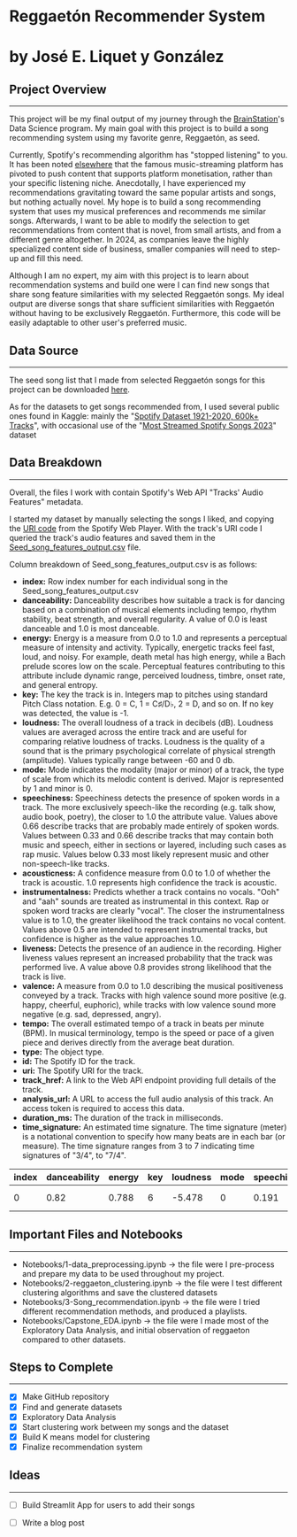 # Reggaetón Recommender System
# by José E. Liquet y González

## Project Overview 
---
This project will be my final output of my journey through the [BrainStation](https://brainstation.io/)'s Data Science program. My main goal with this project is to build a song recommending system using my favorite genre, Reggaetón, as seed.

Currently, Spotify's recommending algorithm has "stopped listening" to you. It has been noted [elsewhere](https://www.midiaresearch.com/blog/midias-2024-predictions-the-algorithm-is-not-listening) that the famous music-streaming platform has pivoted to push content that supports platform monetisation, rather than your specific listening niche. Anecdotally, I have experienced my recommendations gravitating toward the same popular artists and songs, but nothing actually novel. My hope is to build a song recommending system that uses my musical preferences and recommends me similar songs. Afterwards, I want to be able to modify the selection to get recommendations from content that is novel, from small artists, and from a different genre altogether. In 2024, as companies leave the highly specialized content side of business, smaller companies will need to step-up and fill this need.

Although I am no expert, my aim with this project is to learn about recommendation systems and build one were I can find new songs that share song feature similarities with my selected Reggaetón songs. My ideal output are diverse songs that share sufficient similarities with Reggaetón without having to be exclusively Reggaetón. Furthermore, this code will be easily adaptable to other user's preferred music.

## Data Source
---
The seed song list that I made from selected Reggaetón songs for this project can be downloaded [here](https://github.com/joseliquetgonzalez/Reggaeton_Recommender_System/blob/main/Seed_song_list.csv).

As for the datasets to get songs recommended from, I used several public ones found in Kaggle: mainly the "[Spotify Dataset 1921-2020, 600k+ Tracks](https://www.kaggle.com/datasets/yamaerenay/spotify-dataset-19212020-600k-tracks)", with occasional use of the "[Most Streamed Spotify Songs 2023](https://www.kaggle.com/datasets/nelgiriyewithana/top-spotify-songs-2023?resource=download)" dataset

## Data Breakdown
---
Overall, the files I work with contain Spotify's Web API "Tracks' Audio Features" metadata.  

I started my dataset by manually selecting the songs I liked, and copying the [URI code](https://developer.spotify.com/documentation/web-api/concepts/spotify-uris-ids) from the Spotify Web Player. With the track's URI code I queried the track's audio features and saved them in the [Seed_song_features_output.csv](https://github.com/joseliquetgonzalez/Reggaeton_Recommender_System/blob/main/seed_song_features_output.csv) file.

Column breakdown of Seed_song_features_output.csv is as follows:

- **index:** Row index number for each individual song in the Seed_song_features_output.csv
- **danceability:**  Danceability describes how suitable a track is for dancing based on a combination of musical elements including tempo, rhythm stability, beat strength, and overall regularity. A value of 0.0 is least danceable and 1.0 is most danceable.
- **energy:**  Energy is a measure from 0.0 to 1.0 and represents a perceptual measure of intensity and activity. Typically, energetic tracks feel fast, loud, and noisy. For example, death metal has high energy, while a Bach prelude scores low on the scale. Perceptual features contributing to this attribute include dynamic range, perceived loudness, timbre, onset rate, and general entropy.
- **key:** The key the track is in. Integers map to pitches using standard Pitch Class notation. E.g. 0 = C, 1 = C♯/D♭, 2 = D, and so on. If no key was detected, the value is -1. 
- **loudness:** The overall loudness of a track in decibels (dB). Loudness values are averaged across the entire track and are useful for comparing relative loudness of tracks. Loudness is the quality of a sound that is the primary psychological correlate of physical strength (amplitude). Values typically range between -60 and 0 db.
- **mode:** Mode indicates the modality (major or minor) of a track, the type of scale from which its melodic content is derived. Major is represented by 1 and minor is 0.
- **speechiness:**  Speechiness detects the presence of spoken words in a track. The more exclusively speech-like the recording (e.g. talk show, audio book, poetry), the closer to 1.0 the attribute value. Values above 0.66 describe tracks that are probably made entirely of spoken words. Values between 0.33 and 0.66 describe tracks that may contain both music and speech, either in sections or layered, including such cases as rap music. Values below 0.33 most likely represent music and other non-speech-like tracks.
- **acousticness:**  A confidence measure from 0.0 to 1.0 of whether the track is acoustic. 1.0 represents high confidence the track is acoustic.
- **instrumentalness:** Predicts whether a track contains no vocals. "Ooh" and "aah" sounds are treated as instrumental in this context. Rap or spoken word tracks are clearly "vocal". The closer the instrumentalness value is to 1.0, the greater likelihood the track contains no vocal content. Values above 0.5 are intended to represent instrumental tracks, but confidence is higher as the value approaches 1.0.
- **liveness:** Detects the presence of an audience in the recording. Higher liveness values represent an increased probability that the track was performed live. A value above 0.8 provides strong likelihood that the track is live. 
- **valence:** A measure from 0.0 to 1.0 describing the musical positiveness conveyed by a track. Tracks with high valence sound more positive (e.g. happy, cheerful, euphoric), while tracks with low valence sound more negative (e.g. sad, depressed, angry). 
- **tempo:**  The overall estimated tempo of a track in beats per minute (BPM). In musical terminology, tempo is the speed or pace of a given piece and derives directly from the average beat duration.
- **type:**  The object type.
- **id:** The Spotify ID for the track.
- **uri:** The Spotify URI for the track.
- **track_href:** A link to the Web API endpoint providing full details of the track.
- **analysis_url:**  A URL to access the full audio analysis of this track. An access token is required to access this data.
- **duration_ms:**  The duration of the track in milliseconds.
- **time_signature:**  An estimated time signature. The time signature (meter) is a notational convention to specify how many beats are in each bar (or measure). The time signature ranges from 3 to 7 indicating time signatures of "3/4", to "7/4".

| index | danceability | energy | key | loudness | mode | speechiness | acousticness | instrumentalness | liveness | valence | tempo  | type           | id                     | uri                                  | track_href                                               | analysis_url                                                     | duration_ms | time_signature |
|-------|--------------|--------|-----|----------|------|-------------|--------------|------------------|----------|---------|--------|----------------|------------------------|--------------------------------------|----------------------------------------------------------|------------------------------------------------------------------|-------------|----------------|
| 0     | 0.82         | 0.788  | 6   | -5.478   | 0    | 0.191       | 0.272        | 1.65e-06         | 0.0404   | 0.648   | 93.961 | audio_features | 0tDSgSmZsbxCkdkfUPjg59 | spotify:track:0tDSgSmZsbxCkdkfUPjg59 | https://api.spotify.com/v1/tracks/0tDSgSmZsbxCkdkfUPjg59 | https://api.spotify.com/v1/audio-analysis/0tDSgSmZsbxCkdkfUPjg59 | 195573      | 4              |


## Important Files and Notebooks 
---

- Notebooks/1-data_preprocessing.ipynb -> the file were I pre-process and prepare my data to be used throughout my project.
- Notebooks/2-reggaeton_clustering.ipynb -> the file were I test different clustering algorithms and save the clustered datasets
- Notebooks/3-Song_recommendation.ipynb -> the file were I tried different recommendation methods, and produced a playlists.
- Notebooks/Capstone_EDA.ipynb -> the file were I made most of the Exploratory Data Analysis, and initial observation of reggaeton compared to other datasets.


## Steps to Complete 
---

- [x] Make GitHub repository
- [x] Find and generate datasets
- [x] Exploratory Data Analysis
- [X] Start clustering work between my songs and the dataset
- [X] Build K means model for clustering
- [x] Finalize recommendation system

## Ideas 
---

- [ ] Build Streamlit App for users to add their songs
- [ ] Write a blog post

